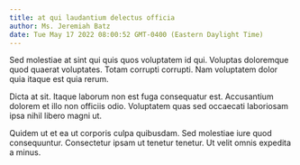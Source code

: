 ```yaml
---
title: at qui laudantium delectus officia
author: Ms. Jeremiah Batz
date: Tue May 17 2022 08:00:52 GMT-0400 (Eastern Daylight Time)
---
```

Sed molestiae at sint qui quis quos voluptatem id qui. Voluptas doloremque quod quaerat voluptates. Totam corrupti corrupti. Nam voluptatem dolor quia itaque est quia rerum.

 Dicta at sit. Itaque laborum non est fuga consequatur est. Accusantium dolorem et illo non officiis odio. Voluptatem quas sed occaecati laboriosam ipsa nihil libero magni ut.

 Quidem ut et ea ut corporis culpa quibusdam. Sed molestiae iure quod consequuntur. Consectetur ipsam ut tenetur tenetur. Ut velit omnis expedita a minus.